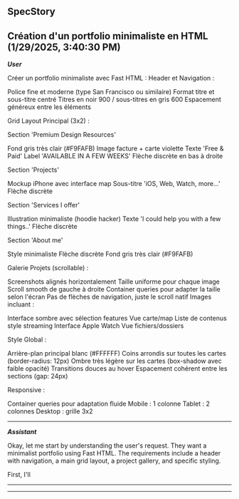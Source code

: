 ## SpecStory

## Création d'un portfolio minimaliste en HTML (1/29/2025, 3:40:30 PM)

_**User**_

Créer un portfolio minimaliste avec Fast HTML :
Header et Navigation :

Police fine et moderne (type San Francisco ou similaire)
Format titre et sous-titre centré
Titres en noir 900 / sous-titres en gris 600
Espacement généreux entre les éléments

Grid Layout Principal (3x2) :

Section 'Premium Design Resources'

Fond gris très clair (#F9FAFB)
Image facture + carte violette
Texte 'Free & Paid'
Label 'AVAILABLE IN A FEW WEEKS'
Flèche discrète en bas à droite


Section 'Projects'

Mockup iPhone avec interface map
Sous-titre 'iOS, Web, Watch, more...'
Flèche discrète


Section 'Services I offer'

Illustration minimaliste (hoodie hacker)
Texte 'I could help you with a few things..'
Flèche discrète


Section 'About me'

Style minimaliste
Flèche discrète
Fond gris très clair (#F9FAFB)



Galerie Projets (scrollable) :

Screenshots alignés horizontalement
Taille uniforme pour chaque image
Scroll smooth de gauche à droite
Container queries pour adapter la taille selon l'écran
Pas de flèches de navigation, juste le scroll natif
Images incluant :

Interface sombre avec sélection features
Vue carte/map
Liste de contenus style streaming
Interface Apple Watch
Vue fichiers/dossiers



Style Global :

Arrière-plan principal blanc (#FFFFFF)
Coins arrondis sur toutes les cartes (border-radius: 12px)
Ombre très légère sur les cartes (box-shadow avec faible opacité)
Transitions douces au hover
Espacement cohérent entre les sections (gap: 24px)

Responsive :

Container queries pour adaptation fluide
Mobile : 1 colonne
Tablet : 2 colonnes
Desktop : grille 3x2

---

_**Assistant**_

<think>
Okay, let me start by understanding the user's request. They want a minimalist portfolio using Fast HTML. The requirements include a header with navigation, a main grid layout, a project gallery, and specific styling. 

First, I'll

---



---

